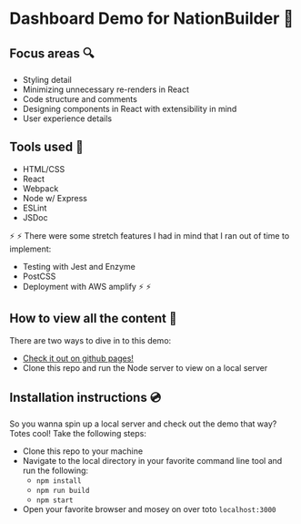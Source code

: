 # Dashboard Demo for NationBuilder :art:

## Focus areas :mag:
* Styling detail
* Minimizing unnecessary re-renders in React
* Code structure and comments
* Designing components in React with extensibility in mind
* User experience details

## Tools used :saxophone:
* HTML/CSS
* React
* Webpack
* Node w/ Express
* ESLint
* JSDoc

:zap: :zap:
There were some stretch features I had in mind that I ran out of time to implement:
* Testing with Jest and Enzyme
* PostCSS
* Deployment with AWS amplify
:zap: :zap:

## How to view all the content :eyes:
There are two ways to dive in to this demo:
* [Check it out on github pages!](https://shaneallantaylor.github.io/nb-dashboard/)
* Clone this repo and run the Node server to view on a local server


## Installation instructions :cd:
So you wanna spin up a local server and check out the demo that way? Totes cool! Take the following steps:
* Clone this repo to your machine
* Navigate to the local directory in your favorite command line tool and run the following:
  * `npm install`
  * `npm run build`
  * `npm start`
* Open your favorite browser and mosey on over toto `localhost:3000`